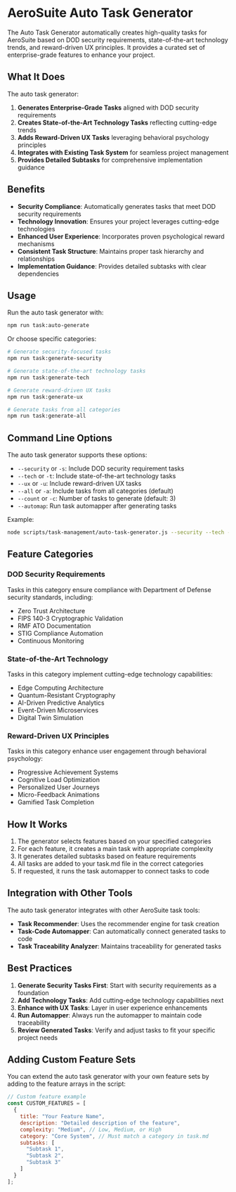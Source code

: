 # AeroSuite Auto Task Generator

The Auto Task Generator automatically creates high-quality tasks for AeroSuite based on DOD security requirements, state-of-the-art technology trends, and reward-driven UX principles. It provides a curated set of enterprise-grade features to enhance your project.

## What It Does

The auto task generator:

1. **Generates Enterprise-Grade Tasks** aligned with DOD security requirements
2. **Creates State-of-the-Art Technology Tasks** reflecting cutting-edge trends
3. **Adds Reward-Driven UX Tasks** leveraging behavioral psychology principles
4. **Integrates with Existing Task System** for seamless project management
5. **Provides Detailed Subtasks** for comprehensive implementation guidance

## Benefits

- **Security Compliance**: Automatically generates tasks that meet DOD security requirements
- **Technology Innovation**: Ensures your project leverages cutting-edge technologies
- **Enhanced User Experience**: Incorporates proven psychological reward mechanisms
- **Consistent Task Structure**: Maintains proper task hierarchy and relationships
- **Implementation Guidance**: Provides detailed subtasks with clear dependencies

## Usage

Run the auto task generator with:

```bash
npm run task:auto-generate
```

Or choose specific categories:

```bash
# Generate security-focused tasks
npm run task:generate-security

# Generate state-of-the-art technology tasks
npm run task:generate-tech

# Generate reward-driven UX tasks
npm run task:generate-ux

# Generate tasks from all categories
npm run task:generate-all
```

## Command Line Options

The auto task generator supports these options:

- `--security` or `-s`: Include DOD security requirement tasks
- `--tech` or `-t`: Include state-of-the-art technology tasks
- `--ux` or `-u`: Include reward-driven UX tasks
- `--all` or `-a`: Include tasks from all categories (default)
- `--count` or `-c`: Number of tasks to generate (default: 3)
- `--automap`: Run task automapper after generating tasks

Example:
```bash
node scripts/task-management/auto-task-generator.js --security --tech --count 5
```

## Feature Categories

### DOD Security Requirements

Tasks in this category ensure compliance with Department of Defense security standards, including:

- Zero Trust Architecture
- FIPS 140-3 Cryptographic Validation
- RMF ATO Documentation
- STIG Compliance Automation
- Continuous Monitoring

### State-of-the-Art Technology

Tasks in this category implement cutting-edge technology capabilities:

- Edge Computing Architecture
- Quantum-Resistant Cryptography
- AI-Driven Predictive Analytics
- Event-Driven Microservices
- Digital Twin Simulation

### Reward-Driven UX Principles

Tasks in this category enhance user engagement through behavioral psychology:

- Progressive Achievement Systems
- Cognitive Load Optimization
- Personalized User Journeys
- Micro-Feedback Animations
- Gamified Task Completion

## How It Works

1. The generator selects features based on your specified categories
2. For each feature, it creates a main task with appropriate complexity
3. It generates detailed subtasks based on feature requirements
4. All tasks are added to your task.md file in the correct categories
5. If requested, it runs the task automapper to connect tasks to code

## Integration with Other Tools

The auto task generator integrates with other AeroSuite task tools:

- **Task Recommender**: Uses the recommender engine for task creation
- **Task-Code Automapper**: Can automatically connect generated tasks to code
- **Task Traceability Analyzer**: Maintains traceability for generated tasks

## Best Practices

1. **Generate Security Tasks First**: Start with security requirements as a foundation
2. **Add Technology Tasks**: Add cutting-edge technology capabilities next
3. **Enhance with UX Tasks**: Layer in user experience enhancements
4. **Run Automapper**: Always run the automapper to maintain code traceability
5. **Review Generated Tasks**: Verify and adjust tasks to fit your specific project needs

## Adding Custom Feature Sets

You can extend the auto task generator with your own feature sets by adding to the feature arrays in the script:

```javascript
// Custom feature example
const CUSTOM_FEATURES = [
  {
    title: "Your Feature Name",
    description: "Detailed description of the feature",
    complexity: "Medium", // Low, Medium, or High
    category: "Core System", // Must match a category in task.md
    subtasks: [
      "Subtask 1",
      "Subtask 2",
      "Subtask 3"
    ]
  }
];
``` 